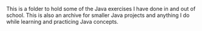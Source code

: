 This is a folder to hold some of the Java exercises I have done in and out of school. 
This is also an archive for smaller Java projects and anything I do while learning and practicing Java concepts.
